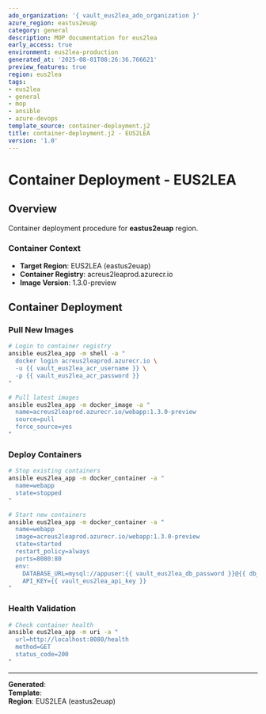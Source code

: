 ```yaml
---
ado_organization: '{ vault_eus2lea_ado_organization }'
azure_region: eastus2euap
category: general
description: MOP documentation for eus2lea
early_access: true
environment: eus2lea-production
generated_at: '2025-08-01T08:26:36.766621'
preview_features: true
region: eus2lea
tags:
- eus2lea
- general
- mop
- ansible
- azure-devops
template_source: container-deployment.j2
title: container-deployment.j2 - EUS2LEA
version: '1.0'
---
```



# Container Deployment - EUS2LEA

## Overview

Container deployment procedure for **eastus2euap** region.

### Container Context

- **Target Region**: EUS2LEA (eastus2euap)
- **Container Registry**: acreus2leaprod.azurecr.io
- **Image Version**: 1.3.0-preview

## Container Deployment

### Pull New Images
```bash
# Login to container registry
ansible eus2lea_app -m shell -a "
  docker login acreus2leaprod.azurecr.io \
  -u {{ vault_eus2lea_acr_username }} \
  -p {{ vault_eus2lea_acr_password }}
"

# Pull latest images
ansible eus2lea_app -m docker_image -a "
  name=acreus2leaprod.azurecr.io/webapp:1.3.0-preview
  source=pull
  force_source=yes
"
```

### Deploy Containers
```bash
# Stop existing containers
ansible eus2lea_app -m docker_container -a "
  name=webapp
  state=stopped
"

# Start new containers
ansible eus2lea_app -m docker_container -a "
  name=webapp
  image=acreus2leaprod.azurecr.io/webapp:1.3.0-preview
  state=started
  restart_policy=always
  ports=8080:80
  env:
    DATABASE_URL=mysql://appuser:{{ vault_eus2lea_db_password }}@{{ db_ip }}:3306/ProductionDB
    API_KEY={{ vault_eus2lea_api_key }}
"
```

### Health Validation
```bash
# Check container health
ansible eus2lea_app -m uri -a "
  url=http://localhost:8080/health
  method=GET
  status_code=200
"
```

---

**Generated**:   
**Template**:   
**Region**: EUS2LEA (eastus2euap)